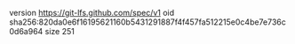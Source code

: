 version https://git-lfs.github.com/spec/v1
oid sha256:820da0e6f16195621160b5431291887f4f457fa512215e0c4be7e736c0d6a964
size 251
